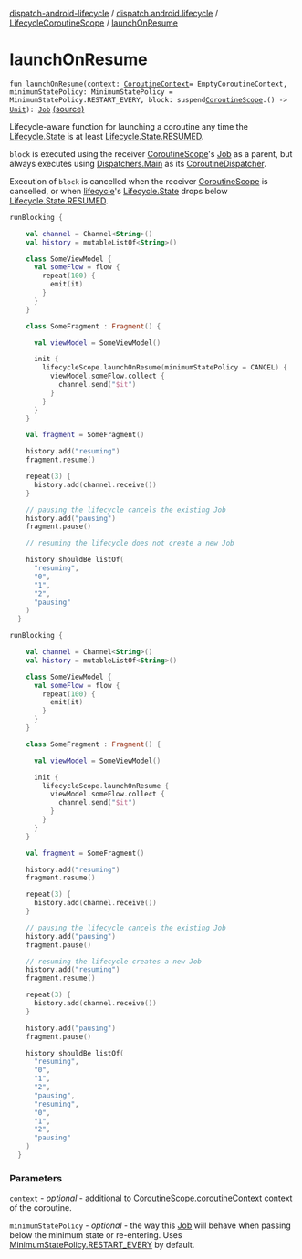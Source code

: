 [dispatch-android-lifecycle](../../index.md) / [dispatch.android.lifecycle](../index.md) / [LifecycleCoroutineScope](index.md) / [launchOnResume](./launch-on-resume.md)

# launchOnResume

`fun launchOnResume(context: `[`CoroutineContext`](https://kotlinlang.org/api/latest/jvm/stdlib/kotlin.coroutines/-coroutine-context/index.html)` = EmptyCoroutineContext, minimumStatePolicy: MinimumStatePolicy = MinimumStatePolicy.RESTART_EVERY, block: suspend `[`CoroutineScope`](https://kotlin.github.io/kotlinx.coroutines/kotlinx-coroutines-core/kotlinx.coroutines/-coroutine-scope/index.html)`.() -> `[`Unit`](https://kotlinlang.org/api/latest/jvm/stdlib/kotlin/-unit/index.html)`): `[`Job`](https://kotlin.github.io/kotlinx.coroutines/kotlinx-coroutines-core/kotlinx.coroutines/-job/index.html) [(source)](https://github.com/RBusarow/Dispatch/tree/master/dispatch-android-lifecycle/src/main/java/dispatch/android/lifecycle/LifecycleCoroutineScope.kt#L127)

Lifecycle-aware function for launching a coroutine any time the [Lifecycle.State](https://developer.android.com/reference/androidx/androidx/lifecycle/Lifecycle/State.html)
is at least [Lifecycle.State.RESUMED](https://developer.android.com/reference/androidx/androidx/lifecycle/Lifecycle/State.html#RESUMED).

`block` is executed using the receiver [CoroutineScope](https://kotlin.github.io/kotlinx.coroutines/kotlinx-coroutines-core/kotlinx.coroutines/-coroutine-scope/index.html)'s [Job](https://kotlin.github.io/kotlinx.coroutines/kotlinx-coroutines-core/kotlinx.coroutines/-job/index.html) as a parent,
but always executes using [Dispatchers.Main](https://kotlin.github.io/kotlinx.coroutines/kotlinx-coroutines-core/kotlinx.coroutines/-dispatchers/-main.html) as its [CoroutineDispatcher](https://kotlin.github.io/kotlinx.coroutines/kotlinx-coroutines-core/kotlinx.coroutines/-coroutine-dispatcher/index.html).

Execution of `block` is cancelled when the receiver [CoroutineScope](https://kotlin.github.io/kotlinx.coroutines/kotlinx-coroutines-core/kotlinx.coroutines/-coroutine-scope/index.html) is cancelled,
or when [lifecycle](lifecycle.md)'s [Lifecycle.State](https://developer.android.com/reference/androidx/androidx/lifecycle/Lifecycle/State.html) drops below [Lifecycle.State.RESUMED](https://developer.android.com/reference/androidx/androidx/lifecycle/Lifecycle/State.html#RESUMED).

``` kotlin
runBlocking {

    val channel = Channel<String>()
    val history = mutableListOf<String>()

    class SomeViewModel {
      val someFlow = flow {
        repeat(100) {
          emit(it)
        }
      }
    }

    class SomeFragment : Fragment() {

      val viewModel = SomeViewModel()

      init {
        lifecycleScope.launchOnResume(minimumStatePolicy = CANCEL) {
          viewModel.someFlow.collect {
            channel.send("$it")
          }
        }
      }
    }

    val fragment = SomeFragment()

    history.add("resuming")
    fragment.resume()

    repeat(3) {
      history.add(channel.receive())
    }

    // pausing the lifecycle cancels the existing Job
    history.add("pausing")
    fragment.pause()

    // resuming the lifecycle does not create a new Job

    history shouldBe listOf(
      "resuming",
      "0",
      "1",
      "2",
      "pausing"
    )
  }
```

``` kotlin
runBlocking {

    val channel = Channel<String>()
    val history = mutableListOf<String>()

    class SomeViewModel {
      val someFlow = flow {
        repeat(100) {
          emit(it)
        }
      }
    }

    class SomeFragment : Fragment() {

      val viewModel = SomeViewModel()

      init {
        lifecycleScope.launchOnResume {
          viewModel.someFlow.collect {
            channel.send("$it")
          }
        }
      }
    }

    val fragment = SomeFragment()

    history.add("resuming")
    fragment.resume()

    repeat(3) {
      history.add(channel.receive())
    }

    // pausing the lifecycle cancels the existing Job
    history.add("pausing")
    fragment.pause()

    // resuming the lifecycle creates a new Job
    history.add("resuming")
    fragment.resume()

    repeat(3) {
      history.add(channel.receive())
    }

    history.add("pausing")
    fragment.pause()

    history shouldBe listOf(
      "resuming",
      "0",
      "1",
      "2",
      "pausing",
      "resuming",
      "0",
      "1",
      "2",
      "pausing"
    )
  }
```

### Parameters

`context` - *optional* - additional to [CoroutineScope.coroutineContext](https://kotlin.github.io/kotlinx.coroutines/kotlinx-coroutines-core/kotlinx.coroutines/-coroutine-scope/coroutine-context.html) context of the coroutine.

`minimumStatePolicy` - *optional* - the way this [Job](https://kotlin.github.io/kotlinx.coroutines/kotlinx-coroutines-core/kotlinx.coroutines/-job/index.html) will behave when passing below the minimum
state or re-entering.  Uses [MinimumStatePolicy.RESTART_EVERY](-minimum-state-policy/-r-e-s-t-a-r-t_-e-v-e-r-y.md) by default.